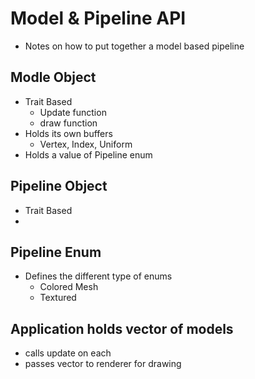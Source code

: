 # Model & Pipeline API
- Notes on how to put together a model based pipeline

## Modle Object
- Trait Based
  - Update function
  - draw function
- Holds its own buffers
  - Vertex, Index, Uniform
- Holds a value of Pipeline enum

## Pipeline Object
- Trait Based
- 

## Pipeline Enum
- Defines the different type of enums
  - Colored Mesh 
  - Textured 


## Application holds vector of models
- calls update on each
- passes vector to renderer for drawing
